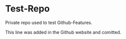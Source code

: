 # Test-Repo
Private repo used to test Github-Features.

This line was added in the Github website and comitted.
